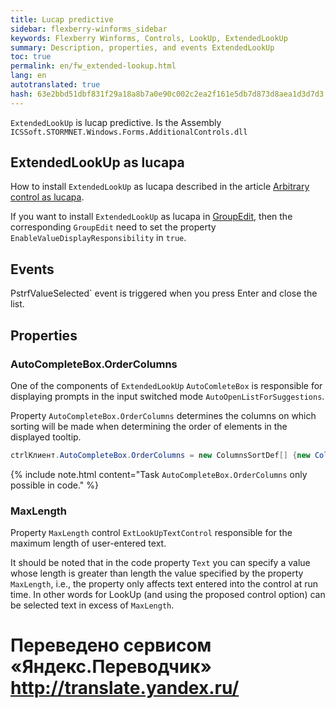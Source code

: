 ```yaml
--- 
title: Lucap predictive 
sidebar: flexberry-winforms_sidebar 
keywords: Flexberry Winforms, Controls, LookUp, ExtendedLookUp 
summary: Description, properties, and events ExtendedLookUp 
toc: true 
permalink: en/fw_extended-lookup.html 
lang: en 
autotranslated: true 
hash: 63e2bbd51dbf831f29a18a8b7a0e90c002c2ea2f161e5db7d873d8aea1d3d7d3 
--- 
```


`ExtendedLookUp` is lucap predictive. Is the Assembly `ICSSoft.STORMNET.Windows.Forms.AdditionalControls.dll` 

## ExtendedLookUp as lucapa 

How to install `ExtendedLookUp` as lucapa described in the article [Arbitrary control as lucapa](fo_custom-lookup.html). 

If you want to install `ExtendedLookUp` as lucapa in [GroupEdit](fw_group-edit.html), then the corresponding `GroupEdit` need to set the property `EnableValueDisplayResponsibility` in `true`. 

## Events 

PstrfValueSelected` event is triggered when you press Enter and close the list. 

## Properties 

### AutoCompleteBox.OrderColumns 

One of the components of `ExtendedLookUp` `AutoComleteBox` is responsible for displaying prompts in the input switched mode `AutoOpenListForSuggestions`. 

Property `AutoCompleteBox.OrderColumns` determines the columns on which sorting will be made when determining the order of elements in the displayed tooltip. 

```csharp
ctrlКлиент.AutoCompleteBox.OrderColumns = new ColumnsSortDef[] {new ColumnsSortDef("Registration", SortOrder.Asc) };
``` 

{% include note.html content="Task `AutoCompleteBox.OrderColumns` only possible in code." %} 

### MaxLength 

Property `MaxLength` control `ExtLookUpTextControl` responsible for the maximum length of user-entered text. 

It should be noted that in the code property `Text` you can specify a value whose length is greater than length the value specified by the property `MaxLength`, i.e., the property only affects text entered into the control at run time. In other words for LookUp (and using the proposed control option) can be selected text in excess of `MaxLength`. 



 # Переведено сервисом «Яндекс.Переводчик» http://translate.yandex.ru/
